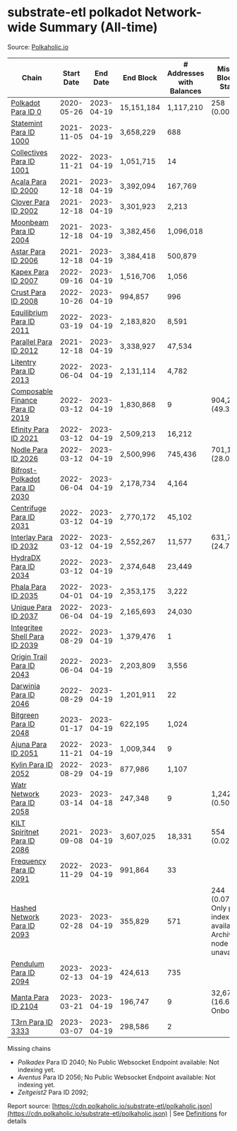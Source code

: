 # substrate-etl polkadot Network-wide Summary (All-time)

Source: [Polkaholic.io](https://polkaholic.io)


| Chain            | Start Date | End Date | End Block | # Addresses with Balances | Missing Blocks / Status |
| ---------------- | ---------- | ---------| --------- | ------------------------- | ----------------------- |
| [Polkadot Para ID 0](/polkadot/0-polkadot) | 2020-05-26 | 2023-04-19 | 15,151,184 |  1,117,210 | 258 (0.00%)  |
| [Statemint Para ID 1000](/polkadot/1000-statemint) | 2021-11-05 | 2023-04-19 | 3,658,229 |  688 |    |
| [Collectives Para ID 1001](/polkadot/1001-collectives) | 2022-11-21 | 2023-04-19 | 1,051,715 |  14 |    |
| [Acala Para ID 2000](/polkadot/2000-acala) | 2021-12-18 | 2023-04-19 | 3,392,094 |  167,769 |    |
| [Clover Para ID 2002](/polkadot/2002-clover) | 2021-12-18 | 2023-04-19 | 3,301,923 |  2,213 |    |
| [Moonbeam Para ID 2004](/polkadot/2004-moonbeam) | 2021-12-18 | 2023-04-19 | 3,382,456 |  1,096,018 |    |
| [Astar Para ID 2006](/polkadot/2006-astar) | 2021-12-18 | 2023-04-19 | 3,384,418 |  500,879 |    |
| [Kapex Para ID 2007](/polkadot/2007-kapex) | 2022-09-16 | 2023-04-19 | 1,516,706 |  1,056 |    |
| [Crust Para ID 2008](/polkadot/2008-crust) | 2022-10-26 | 2023-04-19 | 994,857 |  996 |    |
| [Equilibrium Para ID 2011](/polkadot/2011-equilibrium) | 2022-03-19 | 2023-04-19 | 2,183,820 |  8,591 |    |
| [Parallel Para ID 2012](/polkadot/2012-parallel) | 2021-12-18 | 2023-04-19 | 3,338,927 |  47,534 |    |
| [Litentry Para ID 2013](/polkadot/2013-litentry) | 2022-06-04 | 2023-04-19 | 2,131,114 |  4,782 |    |
| [Composable Finance Para ID 2019](/polkadot/2019-composable) | 2022-03-12 | 2023-04-19 | 1,830,868 |  9 | 904,283 (49.39%)  |
| [Efinity Para ID 2021](/polkadot/2021-efinity) | 2022-03-12 | 2023-04-19 | 2,509,213 |  16,212 |    |
| [Nodle Para ID 2026](/polkadot/2026-nodle) | 2022-03-12 | 2023-04-19 | 2,500,996 |  745,436 | 701,135 (28.03%)  |
| [Bifrost-Polkadot Para ID 2030](/polkadot/2030-bifrost-dot) | 2022-06-04 | 2023-04-19 | 2,178,734 |  4,164 |    |
| [Centrifuge Para ID 2031](/polkadot/2031-centrifuge) | 2022-03-12 | 2023-04-19 | 2,770,172 |  45,102 |    |
| [Interlay Para ID 2032](/polkadot/2032-interlay) | 2022-03-12 | 2023-04-19 | 2,552,267 |  11,577 | 631,732 (24.75%)  |
| [HydraDX Para ID 2034](/polkadot/2034-hydradx) | 2022-03-12 | 2023-04-19 | 2,374,648 |  23,449 |    |
| [Phala Para ID 2035](/polkadot/2035-phala) | 2022-04-01 | 2023-04-19 | 2,353,175 |  3,222 |    |
| [Unique Para ID 2037](/polkadot/2037-unique) | 2022-06-04 | 2023-04-19 | 2,165,693 |  24,030 |    |
| [Integritee Shell Para ID 2039](/polkadot/2039-integritee-shell) | 2022-08-29 | 2023-04-19 | 1,379,476 |  1 |    |
| [Origin Trail Para ID 2043](/polkadot/2043-origintrail) | 2022-06-04 | 2023-04-19 | 2,203,809 |  3,556 |    |
| [Darwinia Para ID 2046](/polkadot/2046-darwinia) | 2022-08-29 | 2023-04-19 | 1,201,911 |  22 |    |
| [Bitgreen Para ID 2048](/polkadot/2048-bitgreen) | 2023-01-17 | 2023-04-19 | 622,195 |  1,024 |    |
| [Ajuna Para ID 2051](/polkadot/2051-ajuna) | 2022-11-21 | 2023-04-19 | 1,009,344 |  9 |    |
| [Kylin Para ID 2052](/polkadot/2052-kylin) | 2022-08-29 | 2023-04-19 | 877,986 |  1,107 |    |
| [Watr Network Para ID 2058](/polkadot/2058-watr) | 2023-03-14 | 2023-04-18 | 247,348 |  9 | 1,242 (0.50%)  |
| [KILT Spiritnet Para ID 2086](/polkadot/2086-kilt) | 2021-09-08 | 2023-04-19 | 3,607,025 |  18,331 | 554 (0.02%)  |
| [Frequency Para ID 2091](/polkadot/2091-frequency) | 2022-11-29 | 2023-04-19 | 991,864 |  33 |    |
| [Hashed Network Para ID 2093](/polkadot/2093-hashed) | 2023-02-28 | 2023-04-19 | 355,829 |  571 | 244 (0.07%) Only partial index available: Archive node unavailable |
| [Pendulum Para ID 2094](/polkadot/2094-pendulum) | 2023-02-13 | 2023-04-19 | 424,613 |  735 |    |
| [Manta Para ID 2104](/polkadot/2104-manta) | 2023-03-21 | 2023-04-19 | 196,747 |  9 | 32,671 (16.61%) Onboarding |
| [T3rn Para ID 3333](/polkadot/3333-t3rn) | 2023-03-07 | 2023-04-19 | 298,586 |  2 |    |

Missing chains


* *Polkadex* Para ID 2040; No Public Websocket Endpoint available: Not indexing yet.
* *Aventus* Para ID 2056; No Public Websocket Endpoint available: Not indexing yet.
* *Zeitgeist2* Para ID 2092; 

Report source: [https://cdn.polkaholic.io/substrate-etl/polkaholic.json](https://cdn.polkaholic.io/substrate-etl/polkaholic.json) | See [Definitions](/DEFINITIONS.md) for details
